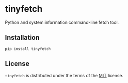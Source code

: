 # tinyfetch

Python and system information command-line fetch tool.

## Installation

```console
pip install tinyfetch
```

## License

`tinyfetch` is distributed under the terms of the [MIT](LICENSE.txt) license.
